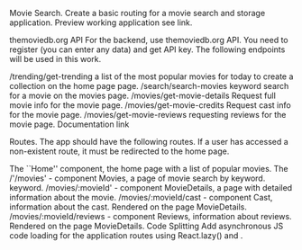 Movie Search. Create a basic routing for a movie search and storage application.
Preview working application see link.

themoviedb.org API For the backend, use themoviedb.org API. You need to register
(you can enter any data) and get API key. The following endpoints will be used
in this work.

/trending/get-trending a list of the most popular movies for today to create a
collection on the home page page. /search/search-movies keyword search for a
movie on the movies page. /movies/get-movie-details Request full movie info for
the movie page. /movies/get-movie-credits Request cast info for the movie page.
/movies/get-movie-reviews requesting reviews for the movie page. Documentation
link

Routes. The app should have the following routes. If a user has accessed a
non-existent route, it must be redirected to the home page.

The ``Home'' component, the home page with a list of popular movies. The
/'/movies' - component Movies, a page of movie search by keyword. keyword.
/movies/:movieId' - component MovieDetails, a page with detailed information
about the movie. /movies/:movieId/cast - component Cast, information about the
cast. Rendered on the page MovieDetails. /movies/:movieId/reviews - component
Reviews, information about reviews. Rendered on the page MovieDetails. Code
Splitting Add asynchronous JS code loading for the application routes using
React.lazy() and <Suspense>.
